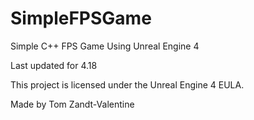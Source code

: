# SimpleFPSGame
Simple C++ FPS Game Using Unreal Engine 4

Last updated for 4.18

This project is licensed under the Unreal Engine 4 EULA.

Made by Tom Zandt-Valentine